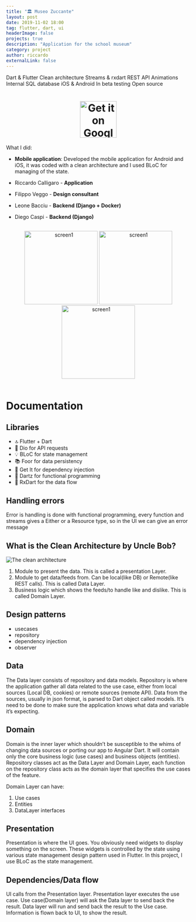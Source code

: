 ```yaml
---
title: "🏛 Museo Zuccante"
layout: post
date: 2019-11-02 18:00
tag: flutter, dart, ui
headerImage: false
projects: true
description: "Application for the school museum"
category: project
author: riccardo
externalLink: false
---
```



<span class="project-used-item">Dart & Flutter</span>
<span class="project-used-item">Clean architecture</span>
<span class="project-used-item">Streams & rxdart</span>
<span class="project-used-item">REST API</span>
<span class="project-used-item">Animations</span>
<span class="project-used-item">Internal SQL database</span>
<span class="project-used-item">iOS & Android</span>
<span class="project-used-item green-project">In beta testing <span class="ec-hammer"></span></span>
<span class="project-used-item green-project">Open source<span class="ec-unlock"></span></span>


<h1 align="center">
    <a target='_blank' href='https://github.com/Saerlig-Software-Development/museozuccante_client'><img height="100px" alt='Get it on Google Play' src='../../img/github_button.png'/></a>
</h1>


What I did:
- **Mobile application**: Developed the mobile application for Android and iOS, it was coded with a clean architecture and I used BLoC for managing of the state.


- Riccardo Calligaro -  **Application**
- Filippo Veggo - **Design consultant**
- Leone Bacciu - **Backend (Django + Docker)**
- Diego Caspi - **Backend (Django)**<br>


<div style="text-align: center; margin-top: 30px;">
<img src="../../img/featured/museum/1.png" alt="screen1" width="200"/>
<img src="../../img/featured/museum/2.png" alt="screen1" width="200"/>
<img src="../../img/featured/museum/3.png" alt="screen1" width="200"/>
</div>



<br>

# Documentation

## Libraries
- 🔝  Flutter + Dart
- 📡  Dio for API requests
- 💡  BLoC for state management
- 📚  Foor for data persistency
- 💉  Get It for dependency injection
- 🔗  Dartz for functional programming
- 🌊  RxDart for the data flow

## Handling errors

Error is handling is done with functional programming, every function and streams gives a Either or a Resource type, so in the UI we can give an error message

## What is the Clean Architecture by Uncle Bob?

![The clean architecture](https://miro.medium.com/max/1400/1*wOmAHDN_zKZJns9YDjtrMw.jpeg)

1. Module to present the data. This is called a presentation Layer.
2. Module to get data/feeds from. Can be local(like DB) or Remote(like REST calls). This is called Data Layer.
3. Business logic which shows the feeds/to handle like and dislike. This is called Domain Layer.


## Design patterns
- usecases
- repository
- dependency injection
- observer


## Data

The Data layer consists of repository and data models. Repository is where the application gather all data related to the use case, either from local sources (Local DB, cookies) or remote sources (remote API). Data from the sources, usually in json format, is parsed to Dart object called models. It’s need to be done to make sure the application knows what data and variable it’s expecting.

## Domain

Domain is the inner layer which shouldn’t be susceptible to the whims of changing data sources or porting our app to Angular Dart. It will contain only the core business logic (use cases) and business objects (entities).
Repository classes act as the Data Layer and Domain Layer, each function on the repository class acts as the domain layer that specifies the use cases of the feature.

Domain Layer can have:
1. Use cases
2. Entities
3. DataLayer interfaces



## Presentation
Presentation is where the UI goes. You obviously need widgets to display something on the screen. These widgets is controlled by the state using various state management design pattern used in Flutter. In this project, I use BLoC as the state management.

## Dependencies/Data flow

UI calls from the Presentation layer.
Presentation layer executes the use case.
Use case(Domain layer) will ask the Data layer to send back the result.
Data layer will run and send back the result to the Use case.
Information is flown back to UI, to show the result.


